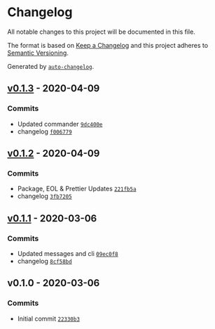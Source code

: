 # Changelog

All notable changes to this project will be documented in this file.

The format is based on [Keep a Changelog](https://keepachangelog.com/en/1.0.0/)
and this project adheres to [Semantic Versioning](https://semver.org/spec/v2.0.0.html).

Generated by [`auto-changelog`](https://github.com/CookPete/auto-changelog).

## [v0.1.3](https://github.com/martinholden-skillsoft/merge-localization-labels/compare/v0.1.2...v0.1.3) - 2020-04-09

### Commits

- Updated commander [`9dc400e`](https://github.com/martinholden-skillsoft/merge-localization-labels/commit/9dc400eeff7f62f68d0ff1a8499a9623168e19ef)
- changelog [`f006779`](https://github.com/martinholden-skillsoft/merge-localization-labels/commit/f0067798eac24fdc969e4c9f3e8fc1c2daa9f4dc)

## [v0.1.2](https://github.com/martinholden-skillsoft/merge-localization-labels/compare/v0.1.1...v0.1.2) - 2020-04-09

### Commits

- Package, EOL & Prettier Updates [`221fb5a`](https://github.com/martinholden-skillsoft/merge-localization-labels/commit/221fb5ae52b867ef3e71516281778f8c2d55803f)
- changelog [`3fb7205`](https://github.com/martinholden-skillsoft/merge-localization-labels/commit/3fb72059043af80ad29055db3104649b42b2a685)

## [v0.1.1](https://github.com/martinholden-skillsoft/merge-localization-labels/compare/v0.1.0...v0.1.1) - 2020-03-06

### Commits

- Updated messages and cli [`09ec0f8`](https://github.com/martinholden-skillsoft/merge-localization-labels/commit/09ec0f859c1da9d3bc9ba16ba601dc3e9b508b89)
- changelog [`8cf58bd`](https://github.com/martinholden-skillsoft/merge-localization-labels/commit/8cf58bdb19421eb166f8bde349fa9d2cf3c71ea3)

## v0.1.0 - 2020-03-06

### Commits

- Initial commit [`22330b3`](https://github.com/martinholden-skillsoft/merge-localization-labels/commit/22330b328218b5449ebe8074a9e6ef45db668106)
